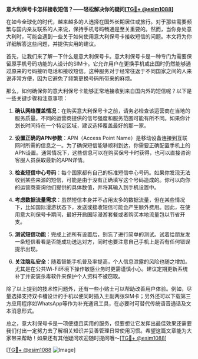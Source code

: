 **意大利保号卡怎样接收短信？——轻松解决你的疑问[[TG💪+ @esim1088](https://t.me/s/esim1088)]**

在如今全球化的时代，越来越多的人选择在国外长期居住或旅行。对于那些需要频繁与国内亲友联系的人来说，保持手机号码畅通是至关重要的。然而，当你身处意大利时，可能会遇到一些关于如何使用意大利保号卡接收短信的问题。本文将为你详细解答这些问题，并提供实用的建议。

首先，让我们来了解一下什么是意大利保号卡。意大利保号卡是一种专门为需要保留原手机号码功能的人设计的SIM卡。它允许用户在更换手机或出国时仍然能够通过原来的号码接听电话和接收短信。这种服务对于经常往返于不同国家之间的人来说非常方便，因为它避免了频繁更换号码所带来的麻烦。

那么，如何确保你的意大利保号卡能够正常地接收到来自国内外的短信呢？以下是一些关键步骤和注意事项：

1. **确认网络覆盖情况**：在购买意大利保号卡之前，请务必检查该运营商在当地的服务质量。不同的运营商提供的信号强度和服务范围可能有所不同。如果你计划长时间待在一个特定区域，建议选择覆盖最好的那一家。

2. **设置正确的APN参数**：APN（Access Point Name）是移动设备连接到互联网时所需的信息之一。为了确保短信能够顺利到达，你需要正确配置手机上的APN设置。通常情况下，这些信息可以在购买保号卡时获得，也可以直接咨询客服人员获取最新的APN详情。

3. **检查短信中心号码**：每个国家都有自己的标准短信中心号码。如果你发现无法收到某些来源的短信，可能是由于没有正确填写这个号码造成的。你可以向你的运营商查询他们提供的具体数值，并将其输入到手机设置中。

4. **考虑数据流量需求**：虽然短信本身并不占用太多的数据流量，但在某些情况下，比如国际漫游状态下，发送或接收短信可能会产生额外费用。因此，在使用意大利保号卡期间，最好开启国际漫游套餐或者购买本地流量包以节省开支。

5. **测试短信功能**：完成上述所有设置后，别忘了进行简单的测试。试着给朋友发一条短信看看是否能成功送达对方，同时也要注意自己手机上是否有任何错误提示出现。

6. **关注隐私安全**：随着智能手机普及率提高，个人信息泄露的风险也随之增加。尤其是在公共Wi-Fi环境下操作敏感业务时更需谨慎小心。建议定期更新系统补丁并安装杀毒软件来保护个人资料不被窃取。

除了以上提到的技术性问题外，还有一些小贴士可以帮助改善用户体验。例如，尽量选择支持双卡槽设计的手机以便同时插入主副两张SIM卡；另外还可以下载第三方应用程序如WhatsApp等作为补充通讯工具，在必要时可替代传统语音通话及文本消息形式。

总之，意大利保号卡是一项便捷且实用的服务，但要想让它发挥出最佳效果还需要我们付出一定努力去了解相关知识并妥善管理日常使用习惯。希望这篇文章能为大家带来帮助！如果还有其他疑问欢迎随时提问哦～[[TG💪+ @esim1088](https://t.me/s/esim1088)]

[[TG💪+ @esim1088](https://t.me/s/esim1088) ![Image](https://i.postimg.cc/4NQfJmqS/Snipaste-2025-05-13-00-14-12.png)]